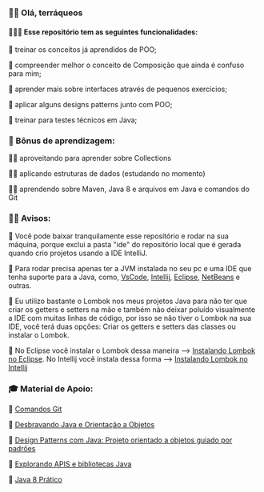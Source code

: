 ### 🖖🏻 Olá, terráqueos

#### 👩🏻‍💻 Esse repositório tem as seguintes funcionalidades:

🐫 treinar os conceitos já aprendidos de POO;

🐫 compreender melhor o conceito de Composição que ainda é confuso para mim;

🐫 aprender mais sobre interfaces através de pequenos exercícios;

🐫 aplicar alguns designs patterns junto com POO;

🐫 treinar para testes técnicos em Java;

### 🧠 Bônus de aprendizagem:

👩‍🎓 aproveitando para aprender sobre Collections

👩‍🎓 aplicando estruturas de dados (estudando no momento)

👩‍🎓 aprendendo sobre Maven, Java 8 e arquivos em Java e comandos do Git

### 🧗‍♀️ Avisos:

🥁 Você pode baixar tranquilamente esse repositório e rodar na sua máquina, porque exclui a pasta "ide" do repositório local que é gerada quando crio projetos usando a IDE 
IntelliJ.

🥁 Para rodar precisa apenas ter a JVM instalada no seu pc e uma IDE que tenha suporte para a Java, como, [VsCode](https://code.visualstudio.com/), [Intellij](https://www.jetbrains.com/pt-br/idea/),
[Eclipse](https://www.eclipse.org/downloads/), [NetBeans](https://netbeans.apache.org/download/index.html) e outras.

🥁 Eu utilizo bastante o Lombok nos meus projetos Java para não ter que criar os getters e setters na mão
e também não deixar poluído visualmente a IDE com muitas linhas de código, por isso se não
tiver o Lombok na sua IDE, você terá duas opções: Criar os getters e setters das classes ou instalar o Lombok.

🥁 No Eclipse você instalar o Lombok dessa maneira --> [Instalando Lombok no Eclipse](https://dicasdejava.com.br/como-configurar-o-lombok-no-eclipse/). No Intellij você instala dessa forma --> [Instalando Lombok no Intellij](https://dicasdejava.com.br/como-configurar-o-lombok-no-intellij-idea/)


### 🎓 Material de Apoio:

📔 [Comandos Git](https://comandosgit.github.io/)

📔 [Desbravando Java e Orientação a Objetos](https://www.amazon.com.br/Desbravando-Orienta%C3%A7%C3%A3o-Objetos-Iniciante-Linguagem/dp/8555190584)

📔 [Design Patterns com Java: Projeto orientado a objetos guiado por padrões](https://www.amazon.com.br/Design-Patterns-com-Java-orientado-ebook/dp/B00VAALPB2)

📔 [Explorando APIS e bibliotecas Java](https://www.amazon.com.br/Explorando-Bibliotecas-Java-Threads-JavaFx/dp/8555190495)

📔 [Java 8 Prático](https://www.amazon.com.br/Java-Pr%C3%A1tico-Lambdas-recursos-linguagem-ebook/dp/B00VAB1VP6)
